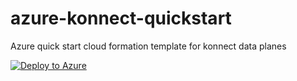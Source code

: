 # azure-konnect-quickstart
Azure quick start cloud formation template for konnect data planes

[![Deploy to Azure](https://aka.ms/deploytoazurebutton)](https://portal.azure.com/#create/Microsoft.Template/uri/https%3A%2F%2Fraw.githubusercontent.com%2FKong%2Fazure-konnect-quickstart%2Fmain%2Fazure-arm-template.json%3Ftoken%3DGHSAT0AAAAAABNFMDLKKC5Y6VHAOUUECQU6YX4EDUQ
)

